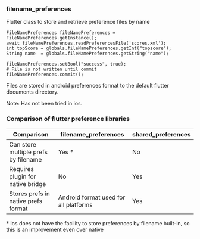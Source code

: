### filename_preferences
Flutter class to store and retrieve preference files by name

    FileNamePreferences fileNamePreferences = FileNamePreferences.getInstance();
    await fileNamePreferences.readPreferencesFile('scores.xml');
    int topScore = globals.fileNamePreferences.getInt("topscore");
    String name  = globals.fileNamePreferences.getString("name");
    
    fileNamePreferences.setBool("success", true);
    # File is not written until commit
    fileNamePreferences.commit();
    
Files are stored in android preferences format to the default flutter documents directory.

Note: Has not been tried in ios.

### Comparison of flutter preference libraries

Comparison | filename_preferences | shared_preferences
------------ | ------------- | --------------------
Can store multiple prefs by filename | Yes * | No
Requires plugin for native bridge | No | Yes
Stores prefs in native prefs format | Android format used for all platforms | Yes

<nowiki>*</nowiki> Ios does not have the facility to store preferences by filename built-in, so this is an improvement even over native

